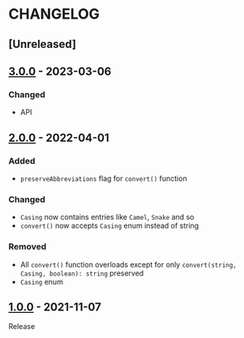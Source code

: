 # CHANGELOG
## [Unreleased]

## [3.0.0](../../compare/2.0.0..3.0.0) - 2023-03-06
### Changed
- API

## [2.0.0](../../compare/1.0.0..2.0.0) - 2022-04-01
### Added
- `preserveAbbreviations` flag for `convert()` function

### Changed
- `Casing` now contains entries like `Camel`, `Snake` and so
- `convert()` now accepts `Casing` enum instead of string

### Removed
- All `convert()` function overloads except for only `convert(string, Casing, boolean): string` preserved
- `Casing` enum

## [1.0.0](../../tree/1.0.0) - 2021-11-07
Release
